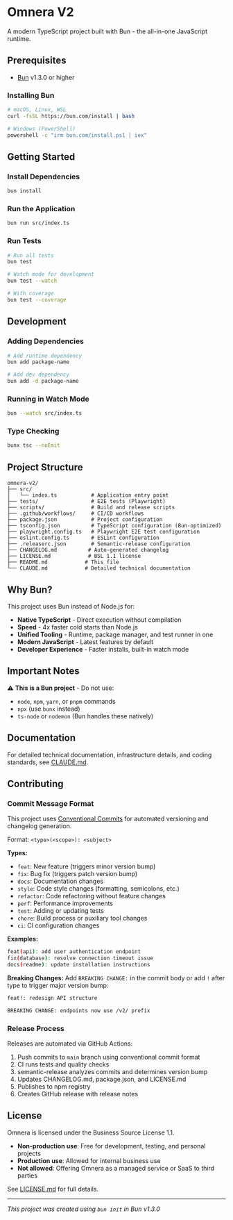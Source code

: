 # Omnera V2

A modern TypeScript project built with Bun - the all-in-one JavaScript runtime.

## Prerequisites

- [Bun](https://bun.com) v1.3.0 or higher

### Installing Bun

```bash
# macOS, Linux, WSL
curl -fsSL https://bun.com/install | bash

# Windows (PowerShell)
powershell -c "irm bun.com/install.ps1 | iex"
```

## Getting Started

### Install Dependencies

```bash
bun install
```

### Run the Application

```bash
bun run src/index.ts
```

### Run Tests

```bash
# Run all tests
bun test

# Watch mode for development
bun test --watch

# With coverage
bun test --coverage
```

## Development

### Adding Dependencies

```bash
# Add runtime dependency
bun add package-name

# Add dev dependency
bun add -d package-name
```

### Running in Watch Mode

```bash
bun --watch src/index.ts
```

### Type Checking

```bash
bunx tsc --noEmit
```

## Project Structure

```
omnera-v2/
├── src/
│   └── index.ts           # Application entry point
├── tests/                 # E2E tests (Playwright)
├── scripts/               # Build and release scripts
├── .github/workflows/     # CI/CD workflows
├── package.json           # Project configuration
├── tsconfig.json          # TypeScript configuration (Bun-optimized)
├── playwright.config.ts   # Playwright E2E test configuration
├── eslint.config.ts       # ESLint configuration
├── .releaserc.json        # Semantic-release configuration
├── CHANGELOG.md          # Auto-generated changelog
├── LICENSE.md            # BSL 1.1 license
├── README.md            # This file
└── CLAUDE.md            # Detailed technical documentation
```

## Why Bun?

This project uses Bun instead of Node.js for:

- **Native TypeScript** - Direct execution without compilation
- **Speed** - 4x faster cold starts than Node.js
- **Unified Tooling** - Runtime, package manager, and test runner in one
- **Modern JavaScript** - Latest features by default
- **Developer Experience** - Faster installs, built-in watch mode

## Important Notes

⚠️ **This is a Bun project** - Do not use:

- `node`, `npm`, `yarn`, or `pnpm` commands
- `npx` (use `bunx` instead)
- `ts-node` or `nodemon` (Bun handles these natively)

## Documentation

For detailed technical documentation, infrastructure details, and coding standards, see [CLAUDE.md](/Users/thomasjeanneau/Codes/omnera-v2/CLAUDE.md).

## Contributing

### Commit Message Format

This project uses [Conventional Commits](https://www.conventionalcommits.org/) for automated versioning and changelog generation.

Format: `<type>(<scope>): <subject>`

**Types:**

- `feat`: New feature (triggers minor version bump)
- `fix`: Bug fix (triggers patch version bump)
- `docs`: Documentation changes
- `style`: Code style changes (formatting, semicolons, etc.)
- `refactor`: Code refactoring without feature changes
- `perf`: Performance improvements
- `test`: Adding or updating tests
- `chore`: Build process or auxiliary tool changes
- `ci`: CI configuration changes

**Examples:**

```bash
feat(api): add user authentication endpoint
fix(database): resolve connection timeout issue
docs(readme): update installation instructions
```

**Breaking Changes:**
Add `BREAKING CHANGE:` in the commit body or add `!` after type to trigger major version bump:

```bash
feat!: redesign API structure

BREAKING CHANGE: endpoints now use /v2/ prefix
```

### Release Process

Releases are automated via GitHub Actions:

1. Push commits to `main` branch using conventional commit format
2. CI runs tests and quality checks
3. semantic-release analyzes commits and determines version bump
4. Updates CHANGELOG.md, package.json, and LICENSE.md
5. Publishes to npm registry
6. Creates GitHub release with release notes

## License

Omnera is licensed under the Business Source License 1.1.

- **Non-production use**: Free for development, testing, and personal projects
- **Production use**: Allowed for internal business use
- **Not allowed**: Offering Omnera as a managed service or SaaS to third parties

See [LICENSE.md](LICENSE) for full details.

---

_This project was created using `bun init` in Bun v1.3.0_
